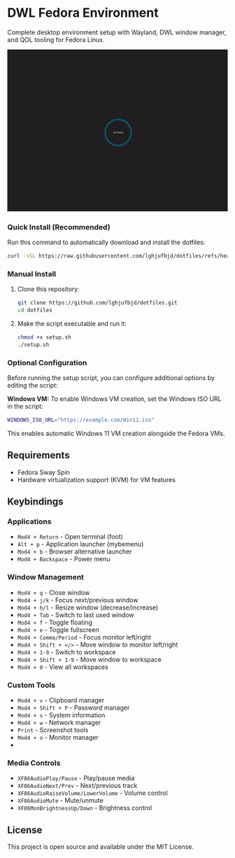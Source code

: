 # DWL Fedora Environment

Complete desktop environment setup with Wayland, DWL window manager, and QOL tooling for Fedora Linux.

![Preview](img/preview.gif)


### Quick Install (Recommended)
Run this command to automatically download and install the dotfiles:

```bash
curl -sSL https://raw.githubusercontent.com/lghjufbjd/dotfiles/refs/heads/main/setup.sh | bash
```

### Manual Install
1. Clone this repository:
   ```bash
   git clone https://github.com/lghjufbjd/dotfiles.git
   cd dotfiles
   ```

2. Make the script executable and run it:
   ```bash
   chmod +x setup.sh
   ./setup.sh
   ```

### Optional Configuration
Before running the setup script, you can configure additional options by editing the script:

**Windows VM:**
To enable Windows VM creation, set the Windows ISO URL in the script:
```bash
WINDOWS_ISO_URL="https://example.com/Win11.iso"
```

This enables automatic Windows 11 VM creation alongside the Fedora VMs.

## Requirements
- Fedora Sway Spin
- Hardware virtualization support (KVM) for VM features

## Keybindings

### Applications
- `Mod4 + Return` - Open terminal (foot)
- `Alt + p` - Application launcher (mybemenu)
- `Mod4 + b` - Browser alternative launcher
- `Mod4 + Backspace` - Power menu

### Window Management
- `Mod4 + q` - Close window
- `Mod4 + j/k` - Focus next/previous window
- `Mod4 + h/l` - Resize window (decrease/increase)
- `Mod4 + Tab` - Switch to last used window
- `Mod4 + f` - Toggle floating
- `Mod4 + e` - Toggle fullscreen
- `Mod4 + Comma/Period` - Focus monitor left/right
- `Mod4 + Shift + </>` - Move window to monitor left/right
- `Mod4 + 1-9` - Switch to workspace
- `Mod4 + Shift + 1-9` - Move window to workspace
- `Mod4 + 0` - View all workspaces

### Custom Tools
- `Mod4 + v` - Clipboard manager
- `Mod4 + Shift + P` - Password manager
- `Mod4 + s` - System information
- `Mod4 + w` - Network manager
- `Print` - Screenshot tools
- `Mod4 + o` - Monitor manager
- 
### Media Controls
- `XF86AudioPlay/Pause` - Play/pause media
- `XF86AudioNext/Prev` - Next/previous track
- `XF86AudioRaiseVolume/LowerVolume` - Volume control
- `XF86AudioMute` - Mute/unmute
- `XF86MonBrightnessUp/Down` - Brightness control


## License

This project is open source and available under the MIT License.